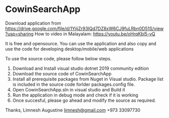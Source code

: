# CowinSearchApp

Download application from https://drive.google.com/file/d/1YiijZr93IQd7DZ8xW6CJ9fuLRbn0D51S/view?usp=sharing
How to video in Malayalam: https://youtu.be/oHrqKbl5-vQ

It is free and opensource. You can use the application and also copy and use the code  for developing desktop/mobile/web applications

To use the source code, please follow below steps.
1. Download and Install visual studio dotnet 2019 community edition
2. Download the source code of CowinSearchApp
3. Install all prerequisite packages from Nuget in Visual studio. Package list is included in the source code forlder packages.config file.
4. Open CowinSearchApp.sln in visual studio and Build it
5. Run the application in debug mode and check if it is working
6. Once succesful, please go ahead and modify the source as required.

Thanks,
Limnesh Augustine
limnesh@gmail.com
+973 33097730
